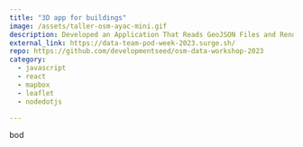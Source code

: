 ```yaml
---
title: "3D app for buildings"
image: /assets/taller-osm-ayac-mini.gif
description: Developed an Application That Reads GeoJSON Files and Renders Building Features in 3D, Part of Our Team Week Project.
external_link: https://data-team-pod-week-2023.surge.sh/
repo: https://github.com/developmentseed/osm-data-workshop-2023
category: 
  - javascript
  - react
  - mapbox
  - leaflet
  - nodedotjs

---
```


bod

